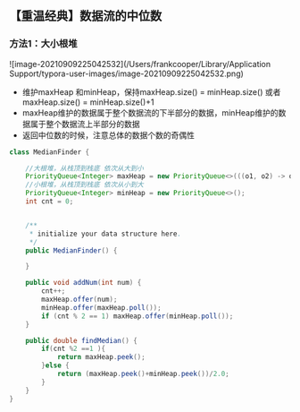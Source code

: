 ## 【重温经典】数据流的中位数





### 方法1：大小根堆

![image-20210909225042532](/Users/frankcooper/Library/Application Support/typora-user-images/image-20210909225042532.png)

- 维护maxHeap 和minHeap，保持maxHeap.size() =  minHeap.size() 或者maxHeap.size() =  minHeap.size()+1
- maxHeap维护的数据属于整个数据流的下半部分的数据，minHeap维护的数据属于整个数据流上半部分的数据
- 返回中位数的时候，注意总体的数据个数的奇偶性

```java
class MedianFinder {

    //大根堆，从栈顶到栈底 依次从大到小
    PriorityQueue<Integer> maxHeap = new PriorityQueue<>(((o1, o2) -> o2 - o1));
    //小根堆，从栈顶到栈底 依次从小到大
    PriorityQueue<Integer> minHeap = new PriorityQueue<>();
    int cnt = 0;


    /**
     * initialize your data structure here.
     */
    public MedianFinder() {

    }

    public void addNum(int num) {
        cnt++;
        maxHeap.offer(num);
        minHeap.offer(maxHeap.poll());
        if (cnt % 2 == 1) maxHeap.offer(minHeap.poll());
    }

    public double findMedian() {
        if(cnt %2 ==1 ){
            return maxHeap.peek();
        }else {
            return (maxHeap.peek()+minHeap.peek())/2.0;
        }
    }
}
```